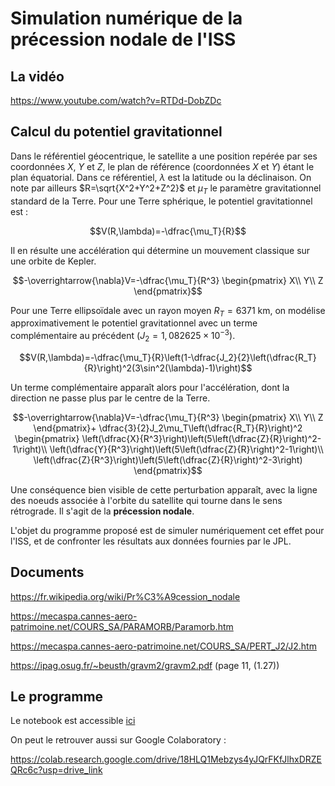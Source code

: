 # Simulation numérique de la précession nodale de l'ISS

## La vidéo

https://www.youtube.com/watch?v=RTDd-DobZDc

## Calcul du potentiel gravitationnel

Dans le référentiel géocentrique, le satellite a une position repérée par ses coordonnées $X$, $Y$ et $Z$, le plan de référence (coordonnées  $X$ et $Y$) étant le plan équatorial. Dans ce référentiel, $\lambda$ est la latitude ou la déclinaison. On note par ailleurs $R=\sqrt{X^2+Y^2+Z^2}$ et $\mu_T$ le paramètre gravitationnel standard de la Terre. Pour une Terre sphérique, le potentiel gravitationnel est :

$$V(R,\lambda)=-\dfrac{\mu_T}{R}$$

Il en résulte une accélération qui détermine un mouvement classique sur une orbite de Kepler.

$$-\overrightarrow{\nabla}V=-\dfrac{\mu_T}{R^3}
\begin{pmatrix}
X\\
Y\\
Z
\end{pmatrix}$$

Pour une Terre ellipsoïdale avec un rayon moyen $R_T=6371 \text{ km}$, on modélise approximativement le potentiel gravitationnel avec un terme complémentaire au précédent ($J_2 = 1,082625\times10^{−3}$).

$$V(R,\lambda)=-\dfrac{\mu_T}{R}\left(1-\dfrac{J_2}{2}\left(\dfrac{R_T}{R}\right)^2(3\sin^2(\lambda)-1)\right)$$

Un terme complémentaire apparaît alors pour l'accélération, dont la direction ne passe plus par le centre de la Terre.

$$-\overrightarrow{\nabla}V=-\dfrac{\mu_T}{R^3}
\begin{pmatrix}
X\\
Y\\
Z
\end{pmatrix}+
\dfrac{3}{2}J_2\mu_T\left(\dfrac{R_T}{R}\right)^2
\begin{pmatrix}
\left(\dfrac{X}{R^3}\right)\left(5\left(\dfrac{Z}{R}\right)^2-1\right)\\
\left(\dfrac{Y}{R^3}\right)\left(5\left(\dfrac{Z}{R}\right)^2-1\right)\\
\left(\dfrac{Z}{R^3}\right)\left(5\left(\dfrac{Z}{R}\right)^2-3\right)
\end{pmatrix}$$

Une conséquence bien visible de cette perturbation apparaît, avec la ligne des noeuds associée à l'orbite du satellite qui tourne dans le sens rétrograde. Il s'agit de la **précession nodale**.

L'objet du programme proposé est de simuler numériquement cet effet pour l'ISS, et de confronter les résultats aux données fournies par le JPL.

## Documents

https://fr.wikipedia.org/wiki/Pr%C3%A9cession_nodale

https://mecaspa.cannes-aero-patrimoine.net/COURS_SA/PARAMORB/Paramorb.htm

https://mecaspa.cannes-aero-patrimoine.net/COURS_SA/PERT_J2/J2.htm

https://ipag.osug.fr/~beusth/gravm2/gravm2.pdf (page 11, (1.27))

## Le programme

Le notebook est accessible [ici](precession_nodale.ipynb)

On peut le retrouver aussi sur Google Colaboratory :

https://colab.research.google.com/drive/18HLQ1Mebzys4yJQrFKfJlhxDRZEQRc6c?usp=drive_link
